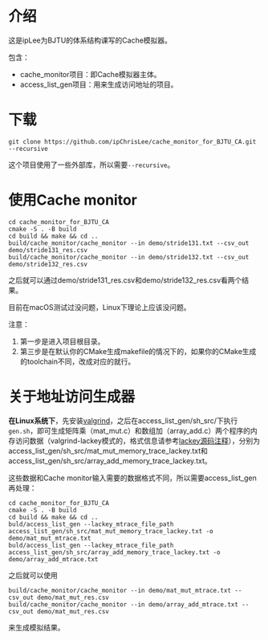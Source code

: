 # 介绍

这是ipLee为BJTU的体系结构课写的Cache模拟器。

包含：

* cache_monitor项目：即Cache模拟器主体。
* access_list_gen项目：用来生成访问地址的项目。



# 下载

```shell
git clone https://github.com/ipChrisLee/cache_monitor_for_BJTU_CA.git --recursive
```

这个项目使用了一些外部库，所以需要`--recursive`。



# 使用Cache monitor

```shell
cd cache_monitor_for_BJTU_CA
cmake -S . -B build
cd build && make && cd ..
build/cache_monitor/cache_monitor --in demo/stride131.txt --csv_out demo/stride131_res.csv
build/cache_monitor/cache_monitor --in demo/stride132.txt --csv_out demo/stride132_res.csv
```

之后就可以通过demo/stride131_res.csv和demo/stride132_res.csv看两个结果。

目前在macOS测试过没问题，Linux下理论上应该没问题。

注意：

1. 第一步是进入项目根目录。
2. 第三步是在默认你的CMake生成makefile的情况下的，如果你的CMake生成的toolchain不同，改成对应的就行。



# 关于地址访问生成器

**在Linux系统下**，先安装[valgrind](https://valgrind.org)，之后在access_list_gen/sh_src/下执行`gen.sh`，即可生成矩阵乘（mat_mut.c）和数组加（array_add.c）两个程序的内存访问数据（valgrind-lackey模式的，格式信息请参考[lackey源码注释](https://sourceware.org/git/?p=valgrind.git;a=blob;f=lackey/lk_main.c;h=e19b39f16f3414aef3141eeef8e229e0b73c7071;hb=HEAD)），分别为access_list_gen/sh_src/mat_mut_memory_trace_lackey.txt和access_list_gen/sh_src/array_add_memory_trace_lackey.txt。

这些数据和Cache monitor输入需要的数据格式不同，所以需要access_list_gen再处理：

```shell
cd cache_monitor_for_BJTU_CA
cmake -S . -B build
cd build && make && cd ..
buld/access_list_gen --lackey_mtrace_file_path access_list_gen/sh_src/mat_mut_memory_trace_lackey.txt -o demo/mat_mut_mtrace.txt
buld/access_list_gen --lackey_mtrace_file_path access_list_gen/sh_src/array_add_memory_trace_lackey.txt -o demo/array_add_mtrace.txt
```

之后就可以使用

```shell
build/cache_monitor/cache_monitor --in demo/mat_mut_mtrace.txt --csv_out demo/mat_mut_res.csv
build/cache_monitor/cache_monitor --in demo/array_add_mtrace.txt --csv_out demo/mat_mut_res.csv
```

来生成模拟结果。

